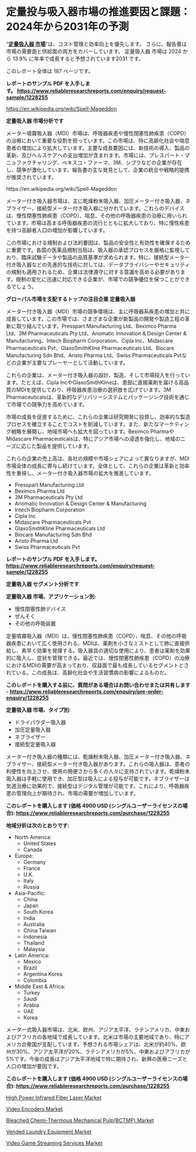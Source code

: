 <p><h1>定量投与吸入器市場の推進要因と課題：2024年から2031年の予測</h1></p><p>&ldquo;<strong><a href="https://www.reliableresearchreports.com/metered-dose-inhalers-r1228255?utm_campaign=110&utm_medium=9&utm_source=Github&utm_content=ia&utm_term=17112024&utm_id=metered-dose-inhalers">定量吸入器 市場</a></strong>&rdquo;は、コスト管理と効率向上を優先します。 さらに、報告書は市場の需要面と供給面の両方をカバーしています。 定量吸入器 市場は 2024 から 13.9% に年率で成長すると予想されています2031 です。</p>
<p>このレポート全体は 187 ページです。</p>
<p><strong>レポートのサンプル PDF を入手します。&nbsp;<a href="https://www.reliableresearchreports.com/enquiry/request-sample/1228255?utm_campaign=110&utm_medium=9&utm_source=Github&utm_content=ia&utm_term=17112024&utm_id=metered-dose-inhalers">https://www.reliableresearchreports.com/enquiry/request-sample/1228255</a></strong></p>
<p><a href="https://en.wikipedia.org/wiki/Spell-Mageddon?utm_campaign=110&utm_medium=9&utm_source=Github&utm_content=ia&utm_term=17112024&utm_id=metered-dose-inhalers">https://en.wikipedia.org/wiki/Spell-Mageddon</a></p>
<p><strong>定量吸入器 市場分析です</strong></p>
<p><p>メーター噴霧吸入器（MDI）市場は、呼吸器疾患や慢性閉塞性肺疾患（COPD）の治療において重要な役割を担っています。この市場は、特に高齢化社会や喘息患者の増加により拡大しています。主要な成長要因には、新技術の導入、製品の革新、及びヘルスケアへの支出増加が含まれます。市場には、プレスパート・マニュファクチャリング、ベキスコ・ファーマ、3M、シプラなどの企業が存在し、競争が激化しています。報告書の主な発見として、企業の統合や戦略的提携が推奨されています。</p></p>
<p>https://en.wikipedia.org/wiki/Spell-Mageddon</p>
<p><p>メーター付き吸入器市場は、主に乾燥粉末吸入器、加圧メーター付き吸入器、ネブライザー、接続型メーター付き吸入器に分かれています。これらのデバイスは、慢性閉塞性肺疾患（COPD）、喘息、その他の呼吸器疾患の治療に用いられています。市場は高まる呼吸器疾患の流行とともに拡大しており、特に慢性疾患を持つ高齢者人口の増加が影響しています。</p><p>この市場における規制および法的要因は、製品の安全性と有効性を確保するために重要です。各国の医薬品規制当局は、吸入器の承認プロセスを厳格に監視しており、臨床試験データや製品の品質基準が求められます。特に、接続型メーター付き吸入器などの先進的な技術に対しては、データプライバシーやセキュリティの規制も適用されるため、企業は法律遵守に対する意識を高める必要があります。規制の変化に迅速に対応できる企業が、市場での競争優位を保つことができるでしょう。</p></p>
<p><strong>グローバル市場を支配するトップの注目企業 定量吸入器</strong></p>
<p><p>メーター付き吸入器（MDI）市場の競争環境は、主に呼吸器系疾患の増加と共に成長しています。この市場では、さまざまな企業が新製品の開発や製造工程の革新に取り組んでいます。Presspart Manufacturing Ltd、Beximco Pharma Ltd、3M Pharmaceuticals Pty Ltd、Anomatic Innovation & Design Center & Manufacturing、Intech Biopharm Corporation、Cipla Inc、Midascare Pharmaceuticals Pvt、GlaxoSmithKline Pharmaceuticals Ltd、Biocare Manufacturing Sdn Bhd、Aristo Pharma Ltd、Swiss Pharmaceuticals Pvtなどの企業が主要なプレーヤーとして活動しています。</p><p>これらの企業は、メーター付き吸入器の設計、製造、そして市場投入を行っています。たとえば、Cipla IncやGlaxoSmithKlineは、患部に直接薬剤を届ける高品質のMDIを提供しており、呼吸器疾患治療の選択肢を広げています。3M Pharmaceuticalsは、革新的なデリバリーシステムとパッケージング技術を通じて市場での競争力を高めています。</p><p>市場の成長を促進するために、これらの企業は研究開発に投資し、効率的な製造プロセスを確立することでコストを削減しています。また、新たなマーケティング戦略を展開し、地域市場へも拡大を図っています。Beximco PharmaやMidascare Pharmaceuticalsは、特にアジア市場への浸透を強化し、地域のニーズに応じた製品を提供しています。</p><p>これらの企業の売上高は、各社の規模や市場シェアによって異なりますが、MDI市場全体の成長に寄与し続けています。全体として、これらの企業は革新と効率性を重視し、メーター付き吸入器市場の拡大を推進しています。</p></p>
<p><ul><li>Presspart Manufacturing Ltd</li><li>Beximco Pharma Ltd</li><li>3M Pharmaceuticals Pty Ltd</li><li>Anomatic Innovation & Design Center & Manufacturing</li><li>Intech Biopharm Corporation</li><li>Cipla Inc</li><li>Midascare Pharmaceuticals Pvt</li><li>GlaxoSmithKline Pharmaceuticals Ltd</li><li>Biocare Manufacturing Sdn Bhd</li><li>Aristo Pharma Ltd</li><li>Swiss Pharmaceuticals Pvt</li></ul></p>
<p><strong>レポートのサンプル PDF を入手します。 <a href="https://www.reliableresearchreports.com/enquiry/request-sample/1228255?utm_campaign=110&utm_medium=9&utm_source=Github&utm_content=ia&utm_term=17112024&utm_id=metered-dose-inhalers">https://www.reliableresearchreports.com/enquiry/request-sample/1228255</a></strong></p>
<p><strong>定量吸入器 セグメント分析です</strong></p>
<p><strong>定量吸入器 市場、アプリケーション別:</strong></p>
<p><ul><li>慢性閉塞性肺デバイス</li><li>ぜんそく</li><li>その他の呼吸装置</li></ul></p>
<p><p>定量噴霧吸入器（MDI）は、慢性閉塞性肺疾患（COPD）、喘息、その他の呼吸器疾患において広く使用される。MDIは、薬剤を小さなミストとして肺に直接供給し、素早く効果を発揮する。吸入器具の適切な使用により、患者は薬剤を効果的に吸入し、症状を管理できる。最近では、慢性閉塞性肺疾患（COPD）の治療におけるMDIの需要が高まっており、収益面で最も成長しているセグメントとされている。この成長は、高齢化社会や生活習慣病の影響によるものだ。</p></p>
<p><strong>このレポートを購入する前に、質問がある場合はお問い合わせまたは共有します - <a href="https://www.reliableresearchreports.com/enquiry/pre-order-enquiry/1228255?utm_campaign=110&utm_medium=9&utm_source=Github&utm_content=ia&utm_term=17112024&utm_id=metered-dose-inhalers">https://www.reliableresearchreports.com/enquiry/pre-order-enquiry/1228255</a></strong></p>
<p><strong>定量吸入器 市場、タイプ別:</strong></p>
<p><ul><li>ドライパウダー吸入器</li><li>加圧定量吸入器</li><li>ネブライザー</li><li>接続型定量吸入器</li></ul></p>
<p><p>メーター付き吸入器の種類には、乾燥粉末吸入器、加圧メーター付き吸入器、ネブライザー、接続型メーター付き吸入器があります。これらの吸入器は、患者の利便性を向上させ、使用の簡便さから多くの人々に支持されています。乾燥粉末吸入器は手軽に使用でき、加圧型は吸入による投与が可能です。ネブライザーは気道治療に効果的で、接続型はデジタル管理が可能です。これにより、呼吸器疾患の管理向上が期待され、市場の需要が増加しています。</p></p>
<p><strong>このレポートを購入します (価格 4900 USD (シングルユーザーライセンスの場合): <a href="https://www.reliableresearchreports.com/purchase/1228255?utm_campaign=110&utm_medium=9&utm_source=Github&utm_content=ia&utm_term=17112024&utm_id=metered-dose-inhalers">https://www.reliableresearchreports.com/purchase/1228255</a></strong></p>
<p><strong>地域分析は次のとおりです:</strong></p>
<p><ul>
    <li>
        North America:
        <ul>
            <li>United States</li>
            <li>Canada</li>
        </ul>
    </li>
    <li>
        Europe:
        <ul>
            <li>Germany</li>
            <li>France</li>
            <li>U.K.</li>
            <li>Italy</li>
            <li>Russia</li>
        </ul>
    </li>
    <li>
        Asia-Pacific:
        <ul>
            <li>China</li>
            <li>Japan</li>
            <li>South Korea</li>
            <li>India</li>
            <li>Australia</li>
            <li>China Taiwan</li>
            <li>Indonesia</li>
            <li>Thailand</li>
            <li>Malaysia</li>
        </ul>
    </li>
    <li>
        Latin America:
        <ul>
            <li>Mexico</li>
            <li>Brazil</li>
            <li>Argentina Korea</li>
            <li>Colombia</li>
        </ul>
    </li>
    <li>
        Middle East & Africa:
        <ul>
            <li>Turkey</li>
            <li>Saudi</li>
            <li>Arabia</li>
            <li>UAE</li>
            <li>Korea</li>
        </ul>
    </li>
    </ul></p>
<p><p>メーター式吸入器市場は、北米、欧州、アジア太平洋、ラテンアメリカ、中東およびアフリカの各地域で成長しています。北米は市場の主要地域であり、特にアメリカ合衆国が支配しています。予想される市場シェアは、北米が約40%、欧州が30%、アジア太平洋が20%、ラテンアメリカが5%、中東およびアフリカが5%です。今後の成長はアジア太平洋地域で特に期待され、新興の医療ニーズと人口の増加が要因です。</p></p>
<p><strong>このレポートを購入します (価格 4900 USD (シングルユーザーライセンスの場合): <a href="https://www.reliableresearchreports.com/purchase/1228255?utm_campaign=110&utm_medium=9&utm_source=Github&utm_content=ia&utm_term=17112024&utm_id=metered-dose-inhalers">https://www.reliableresearchreports.com/purchase/1228255</a></strong></p>
<p><p><a href="https://github.com/NarcisoFerry/Market-Research-Report-List-1/blob/main/high-power-infrared-fiber-laser-market.md?utm_campaign=110&utm_medium=9&utm_source=Github&utm_content=ia&utm_term=17112024&utm_id=metered-dose-inhalers">High Power Infrared Fiber Laser Market</a></p><p><a href="https://issuu.com/reportprime-2/docs/video-encoders-market-size-2030.ppt_e5222db0c2cbeb?utm_campaign=110&utm_medium=9&utm_source=Github&utm_content=ia&utm_term=17112024&utm_id=metered-dose-inhalers">Video Encoders Market</a></p><p><a href="https://github.com/globismark/Market-Research-Report-List-5/blob/main/bleached-chemi-thermous-mechanical-pulpbctmp-market.md?utm_campaign=110&utm_medium=9&utm_source=Github&utm_content=ia&utm_term=17112024&utm_id=metered-dose-inhalers">Bleached Chemi-Thermous Mechanical Pulp(BCTMP) Market</a></p><p><a href="https://www.linkedin.com/pulse/evaluating-vended-laundry-equipment-market-trends-growth-2roue?utm_campaign=110&utm_medium=9&utm_source=Github&utm_content=ia&utm_term=17112024&utm_id=metered-dose-inhalers">Vended Laundry Equipment Market</a></p><p><a href="https://issuu.com/reportprime-2/docs/video-game-streaming-services-marke_95274e78f182cc?utm_campaign=110&utm_medium=9&utm_source=Github&utm_content=ia&utm_term=17112024&utm_id=metered-dose-inhalers">Video Game Streaming Services Market</a></p></p>